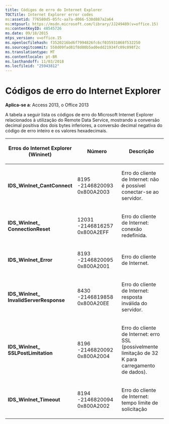 ```yaml
---
title: Códigos de erro do Internet Explorer
TOCTitle: Internet Explorer error codes
ms:assetid: 776580d5-05fc-aa7a-d066-530d887a2a64
ms:mtpsurl: https://msdn.microsoft.com/library/JJ249489(v=office.15)
ms:contentKeyID: 48545726
ms.date: 09/18/2015
mtps_version: v=office.15
ms.openlocfilehash: f3520216bd6f7994826fc6cf035931068f532250
ms.sourcegitcommit: 558d09fad81f8d80b5ad0edd21934fc09c098f2c
ms.translationtype: MT
ms.contentlocale: pt-BR
ms.lasthandoff: 11/03/2018
ms.locfileid: "25943812"
---
```

# <a name="internet-explorer-error-codes"></a>Códigos de erro do Internet Explorer

**Aplica-se a**: Access 2013, o Office 2013

A tabela a seguir lista os códigos de erro do Microsoft Internet Explorer relacionados à utilização do Remote Data Service, mostrando a conversão decimal positiva dos dois bytes inferiores, a conversão decimal negativa do código de erro inteiro e os valores hexadecimais.

<table>
<colgroup>
<col style="width: 33%" />
<col style="width: 33%" />
<col style="width: 33%" />
</colgroup>
<thead>
<tr class="header">
<th><p>Erros do Internet Explorer (Wininet)</p></th>
<th><p>Número</p></th>
<th><p>Descrição</p></th>
</tr>
</thead>
<tbody>
<tr class="odd">
<td><p><strong>IDS_WinInet_CantConnect</strong></p></td>
<td><p>8195<br />
-2146820093<br />
0x800A2003</p></td>
<td><p>Erro do cliente de Internet: não é possível conectar-se ao servidor.</p></td>
</tr>
<tr class="even">
<td><p><strong>IDS_WinInet_<br />
ConnectionReset</strong></p></td>
<td><p>12031<br />
-2146816257<br />
0x800A2EFF</p></td>
<td><p>Erro do cliente de Internet: conexão redefinida.</p></td>
</tr>
<tr class="odd">
<td><p><strong>IDS_WinInet_Error</strong></p></td>
<td><p>8193<br />
-2146820095<br />
0x800A2001</p></td>
<td><p>Erro do cliente de Internet.</p></td>
</tr>
<tr class="even">
<td><p><strong>IDS_WinInet_<br />
InvalidServerResponse</strong></p></td>
<td><p>8430<br />
-2146819858<br />
0x800A20EE</p></td>
<td><p>Erro do cliente de Internet: resposta inválida do servidor.</p></td>
</tr>
<tr class="odd">
<td><p><strong>IDS_WinInet_<br />
SSLPostLimitation</strong></p></td>
<td><p>8196<br />
-2146820092<br />
0x800A2004</p></td>
<td><p>Erro do cliente de Internet: erro SSL (possivelmente limitação de 32 K para carregamento de dados).</p></td>
</tr>
<tr class="even">
<td><p><strong>IDS_WinInet_Timeout</strong></p></td>
<td><p>8194<br />
-2146820094<br />
0x800A2002</p></td>
<td><p>Erro do cliente de Internet: tempo limite de solicitação</p></td>
</tr>
</tbody>
</table>

